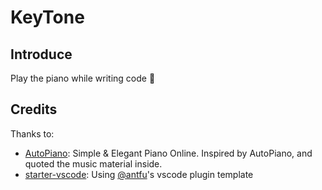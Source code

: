 # KeyTone

## Introduce

Play the piano while writing code 🤪

## Credits

Thanks to:

- [AutoPiano](https://github.com/AutoPiano/AutoPiano): Simple & Elegant Piano Online. Inspired by AutoPiano, and quoted the music material inside.
- [starter-vscode](https://github.com/antfu/starter-vscode): Using [@antfu](https://github.com/antfu)'s vscode plugin template
